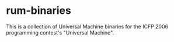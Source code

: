 # rum-binaries

This is a collection of Universal Machine binaries for the ICFP 2006 programming contest's "Universal Machine".